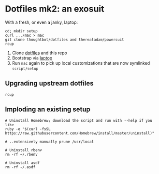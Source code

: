 # Dotfiles mk2: an exosuit

With a fresh, or even a janky, laptop:

```
cd; mkdir setup
curl .../mac > mac
git clone thoughtbot/dotfiles and therealadam/powersuit
rcup
```

1. Clone [dotfiles](https://github.com/thoughtbot/dotfiles) and this repo
2. Bootstrap via [laptop](https://github.com/thoughtbot/laptop)
3. Run `mac` again to pick up local customizations that are now symlinked
   `script/setup`

## Upgrading upstream dotfiles

`rcup`

## Imploding an existing setup

```
# Uninstall Homebrew; download the script and run with --help if you like
ruby -e "$(curl -fsSL https://raw.githubusercontent.com/Homebrew/install/master/uninstall)"

# ..extensively manually prune /usr/local

# Uninstall rbenv
rm -rf ~/.rbenv

# Uninstall asdf
rm -rf ~/.asdf
```

